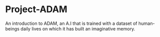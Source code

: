 # Project-ADAM
An introduction to ADAM, an A.I that is trained with a dataset of human-beings daily lives on which it has built an imaginative memory.
